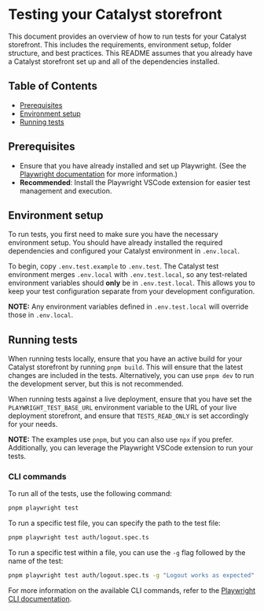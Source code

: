 # Testing your Catalyst storefront

This document provides an overview of how to run tests for your Catalyst storefront. This includes the requirements, environment setup, folder structure, and best practices. This README assumes that you already have a Catalyst storefront set up and all of the dependencies installed.

## Table of Contents
- [Prerequisites](#prerequisites)
- [Environment setup](#environment-setup)
- [Running tests](#running-tests)

## Prerequisites
- Ensure that you have already installed and set up Playwright. (See the [Playwright documentation](https://playwright.dev/docs/intro) for more information.)
- **Recommended**: Install the Playwright VSCode extension for easier test management and execution.

## Environment setup

To run tests, you first need to make sure you have the necessary environment setup. You should have already installed the required dependencies and configured your Catalyst environment in `.env.local`.

To begin, copy `.env.test.example` to `.env.test`. The Catalyst test environment merges `.env.local` with `.env.test.local`, so any test-related environment variables should **only** be in `.env.test.local`. This allows you to keep your test configuration separate from your development configuration.

**NOTE:** Any environment variables defined in `.env.test.local` will override those in `.env.local`.

## Running tests

When running tests locally, ensure that you have an active build for your Catalyst storefront by running `pnpm build`. This will ensure that the latest changes are included in the tests. Alternatively, you can use `pnpm dev` to run the development server, but this is not recommended.

When running tests against a live deployment, ensure that you have set the `PLAYWRIGHT_TEST_BASE_URL` environment variable to the URL of your live deployment storefront, and ensure that `TESTS_READ_ONLY` is set accordingly for your needs.

**NOTE:** The examples use `pnpm`, but you can also use `npx` if you prefer. Additionally, you can leverage the Playwright VSCode extension to run your tests.

### CLI commands
To run all of the tests, use the following command:

```bash
pnpm playwright test
```

To run a specific test file, you can specify the path to the test file:

```bash
pnpm playwright test auth/logout.spec.ts
```

To run a specific test within a file, you can use the `-g` flag followed by the name of the test:

```bash
pnpm playwright test auth/logout.spec.ts -g "Logout works as expected"
```

For more information on the available CLI commands, refer to the [Playwright CLI documentation](https://playwright.dev/docs/test-cli).
